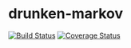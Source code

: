 # drunken-markov

[![Build Status](https://travis-ci.org/nebw/drunken-markov.svg?branch=master)](https://travis-ci.org/nebw/drunken-markov) [![Coverage Status](https://coveralls.io/repos/nebw/drunken-markov/badge.svg?branch=master)](https://coveralls.io/r/nebw/drunken-markov?branch=master)
